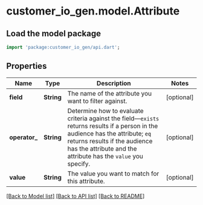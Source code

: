 # customer_io_gen.model.Attribute

## Load the model package
```dart
import 'package:customer_io_gen/api.dart';
```

## Properties
Name | Type | Description | Notes
------------ | ------------- | ------------- | -------------
**field** | **String** | The name of the attribute you want to filter against. | [optional] 
**operator_** | **String** | Determine how to evaluate criteria against the field—`exists` returns results if a person in the audience has the attribute; `eq` returns results if the audience has the attribute and the attribute has the `value` you specify. | [optional] 
**value** | **String** | The value you want to match for this attribute. | [optional] 

[[Back to Model list]](../README.md#documentation-for-models) [[Back to API list]](../README.md#documentation-for-api-endpoints) [[Back to README]](../README.md)


